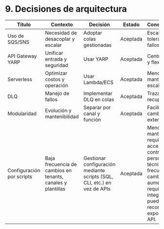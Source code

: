 # 9. Decisiones de arquitectura

| Título | Contexto | Decisión | Estado | Consecuencias |
|--------|----------|----------|--------|---------------|
| Uso de SQS/SNS | Necesidad de desacoplar y escalar | Adoptar colas gestionadas | Aceptada | Escalabilidad y tolerancia a fallos |
| API Gateway YARP | Unificar entrada y seguridad | Usar YARP | Aceptada | Centralización y flexibilidad |
| Serverless | Optimizar costos y operación | Usar Lambda/ECS | Aceptada | Menor mantenimiento, escalabilidad |
| DLQ | Manejo de fallos | Implementar DLQ en colas | Aceptada | Trazabilidad y recuperación |
| Modularidad | Evolución y mantenibilidad | Separar por canal y función | Aceptada | Facilidad de cambios y extensiones |
| Configuración por scripts | Baja frecuencia de cambios en tenants, canales y plantillas | Gestionar configuración mediante scripts (SQL, CLI, etc.) en vez de APIs | Aceptada | Menor costo y mantenimiento, requiere acceso controlado y personal técnico. Si la frecuencia de cambios aumenta o se requiere integración, se puede reconsiderar exponer una API. |
